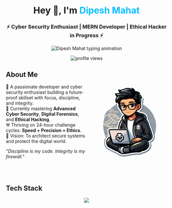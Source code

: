
<h1 align="center">Hey 👋, I'm <span style="color:#00BFFF;">Dipesh Mahat</span></h1>
<h3 align="center">⚡ Cyber Security Enthusiast | MERN Developer | Ethical Hacker in Progress ⚡</h3>

<p align="center">
  <img src="https://readme-typing-svg.demolab.com?font=Fira+Code&size=22&duration=3000&pause=500&color=00BFFF&background=000000¢er=true&vCenter=true&width=500&lines=Full-Stack+Developer+%F0%9F%92%BB;Cyber+Security+Learner+%F0%9F%94%92;Bug+Bounty+Hunter+in+Progress...;Driven+by+Discipline+%26+Focus" alt="Dipesh Mahat typing animation" />
</p>

<p align="center">
  <img src="https://komarev.com/ghpvc/?username=Dipesh-Mahat&label=Profile%20Views&color=00BFFF&style=flat" alt="profile views" />
</p>

<div align="left">

<h2>About Me</h2>

<img src="https://github.com/Dipesh-Mahat/Dipesh-Mahat/blob/main/DipeshMahat.jpg" alt="Dipesh Mahat" width="230" align="right" style="border-radius: 10px; margin-left: 20px;" />

🚀 A passionate developer and cyber security enthusiast building a future-proof skillset with focus, discipline, and integrity.  
🌱 Currently mastering <strong>Advanced Cyber Security</strong>, <strong>Digital Forensics</strong>, and <strong>Ethical Hacking</strong>.  
⚒️ Thriving on 24-hour challenge cycles: <strong>Speed + Precision + Ethics</strong>.  
🎯 Vision: To architect secure systems and protect the digital world.

<em>"Discipline is my code. Integrity is my firewall."</em>

<br><br>

<h2>Tech Stack</h2>

<p align="center">
  <img src="https://skillicons.dev/icons?i=python,bash,javascript,react,nodejs,mongodb,kali,burpsuite,wireshark,tails" />
</p>

</div>
